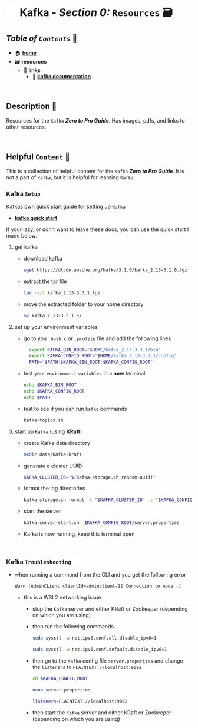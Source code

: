 # <img src="../assets/img/kafka.png" width="30px"> **Kafka** - ***Section 0:*** `Resources` 🗃️

## ***Table*** *of* ***`Contents`*** 📜

* 🏠 [**home**](../README.md)
* 🗃️ **resources**
  * 🔗 **links**
    * 📄 <a href="https://kafka.apache.org/documentation/" target="_blank">**kafka documentation**</a>

<br />

## **Description** 👀

Resources for the `Kafka` ***Zero to Pro Guide***. Has images, pdfs, and links to other resources.

<br />

## **Helpful** `Content` 📌

This is a collection of helpful content for the `Kafka` ***Zero to Pro Guide***. It is not a part of `Kafka`, but it is helpful for learning `Kafka`.

### **Kafka** `Setup` <img src="../assets/img/kafka.png" width="19px">

Kafkas own quick start guide for setting up `Kafka`

* <a href="https://kafka.apache.org/quickstart" target="_blank">**kafka quick start**</a>

If your lazy, or don't want to leave these docs, you can use the quick start I made below.

1. get kafka
   * download kafka

      ```bash
      wget https://dlcdn.apache.org/kafka/3.1.0/kafka_2.13-3.1.0.tgz
      ```

   * extract the tar file
  
      ```bash
      tar -xzf kafka_2.13-3.3.1.tgz
      ```

   * move the extracted folder to your home directory

      ```bash
      mv kafka_2.13-3.3.1 ~/
      ```

2. set up your environment variables

   * go to you `.bashrc` or `.profile` file and add the following lines

      ```bash
        export KAFKA_BIN_ROOT="$HOME/kafka_2.13-3.3.1/bin"
        export KAFKA_CONFIG_ROOT="$HOME/kafka_2.13-3.3.1/config"
        PATH="$PATH:$KAFKA_BIN_ROOT:$KAFKA_CONFIG_ROOT"
      ```

   * test your `environment variables` in a **new** terminal

      ```bash
      echo $KAFKA_BIN_ROOT
      echo $KAFKA_CONFIG_ROOT
      echo $PATH
      ```

   * test to see if you can run `kafka` commands

      ```bash
      kafka-topics.sh
      ```

3. start up `Kafka` (using **KRaft**)

   * create Kafka data directory

      ```bash
      mkdir data/kafka-kraft
      ```

   * generate a cluster UUID

      ```bash
      KAFKA_CLUSTER_ID="$(kafka-storage.sh random-uuid)"
      ```

   * format the log directories

      ```bash
      kafka-storage.sh format -t "$KAFKA_CLUSTER_ID" -c "$KAFKA_CONFIG_ROOT/server.properties"
      ```

   * start the server

      ```bash
      kafka-server-start.sh  $KAFKA_CONFIG_ROOT/server.properties
      ```

   * Kafka is now running, keep this terminal open

<br>

### Kafka `Troubleshooting` <img src="../assets/img/kafka.png" width="19px">

* when running a command from the CLI and you get the following error

  ```bash
  Warn [AdminCLient clientId=adminclient-1] Connection to node -1
  ```

  * this is a WSL2 networking issue
    * stop the `Kafka` server and either KRaft or Zookeeper (depending on which you are using)
    * then run the following commands

      ```bash
      sudo sysctl -w net.ipv6.conf.all.disable_ipv6=1
      ```

      ```bash
      sudo sysctl -w net.ipv6.conf.default.disable_ipv6=1
      ```

    * then go to the `Kafka` config file `server.properites` and change the `listeners` to `PLAINTEXT://localhost:9092`

      ```bash
      cd $KAFKA_CONFIG_ROOT
      ```

      ```bash
      nano server.properties
      ```

      ```bash
      listeners=PLAINTEXT://localhost:9092
      ```

    * then start the `Kafka` server and either KRaft or Zookeeper (depending on which you are using)